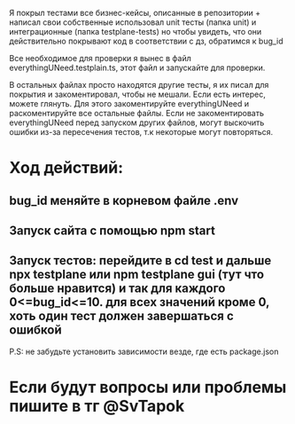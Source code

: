 Я покрыл тестами все бизнес-кейсы, описанные в репозитории + написал свои собственные 
использовал unit тесты (папка unit) и интеграционные (папка testplane-tests)
но чтобы увидеть,  что они действительно покрывают код в соответствии с дз, обратимся к bug_id

Все необходимое для проверки я вынес в файл everythingUNeed.testplain.ts, этот файл и запускайте для проверки.

В остальных файлах просто находятся другие тесты, я их писал для покрытия и закоментировал, чтобы не мешали.
Если есть интерес, можете глянуть. Для этого закоментируйте everythingUNeed и раскоментируйте все остальные файлы. Если не закоментировать everythingUNeed перед запуском других файлов, могут выскочить ошибки из-за пересечения тестов, т.к некоторые могут повторяться.

# Ход действий:
## bug_id меняйте в корневом файле .env
## Запуск сайта с помощью npm start
## Запуск тестов: перейдите в cd test и дальше npx testplane или npm testplane gui (тут что больше нравится) и так для каждого 0<=bug_id<=10. для всех значений кроме 0, хоть один тест должен завершаться с ошибкой

P.S: не забудьте установить зависимости везде, где есть package.json

# Если будут вопросы или проблемы пишите в тг @SvTapok
